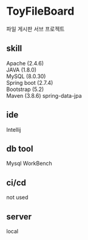 # ToyFileBoard
파일 게시판 서브 프로젝트

## skill  
Apache (2.4.6)   
JAVA (1.8.0)  
MySQL (8.0.30)  
Spring boot (2.7.4)  
Bootstrap (5.2)  
Maven (3.8.6) 
spring-data-jpa
  
## ide
Intellij

## db tool
Mysql WorkBench  

## ci/cd
not used

## server
local
